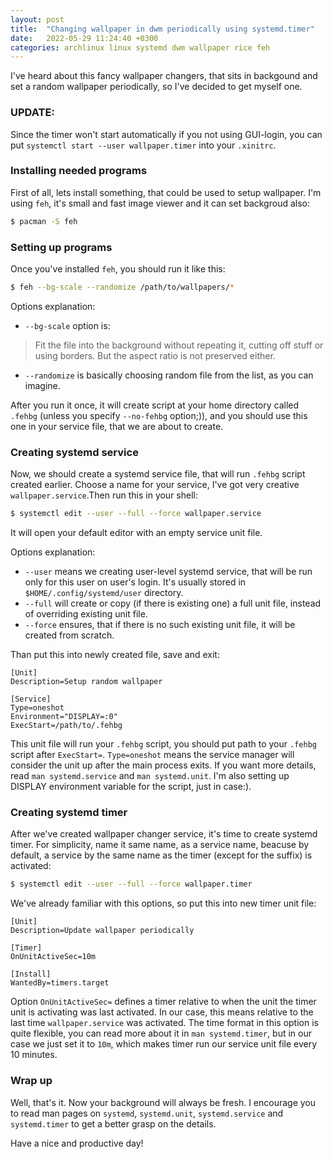 ```yaml
---
layout: post
title:  "Changing wallpaper in dwm periodically using systemd.timer"
date:   2022-05-29 11:24:40 +0300
categories: archlinux linux systemd dwm wallpaper rice feh
---
```

I've heard about this fancy wallpaper changers, that sits in backgound and set a random wallpaper
periodically, so I've decided to get myself one.

### UPDATE:
Since the timer won't start automatically if you not using GUI-login, you can put `systemctl
start --user wallpaper.timer` into your `.xinitrc`.

### Installing needed programs
First of all, lets install something, that could be used to setup wallpaper. I'm using `feh`, it's
small and fast image viewer and it can set backgroud also:
```bash
$ pacman -S feh
```

### Setting up programs
Once you've installed `feh`, you should run it like this:
```bash
$ feh --bg-scale --randomize /path/to/wallpapers/*
```

Options explanation:
- `--bg-scale` option is:
> Fit the file into the background without repeating it, cutting off stuff or using borders.  But
> the aspect ratio is not preserved either.
- `--randomize` is basically choosing random file from the list, as you can imagine.

After you run it once, it will create script at your home directory called `.fehbg` (unless you
specify `--no-fehbg` option;)), and you should use this one in your service file, that we are
about to create.

### Creating systemd service
Now, we should create a systemd service file, that will run `.fehbg` script created earlier.
Choose a name for your service, I've got very creative `wallpaper.service`.Then run this in
your shell:
```bash
$ systemctl edit --user --full --force wallpaper.service
```

It will open your default editor with an empty service unit file.

Options explanation:
- `--user` means we creating user-level systemd service, that will be run only for this user on
  user's login. It's usually stored in `$HOME/.config/systemd/user` directory.
- `--full` will create or copy (if there is existing one) a full unit file, instead of overriding
  existing unit file.
- `--force` ensures, that if there is no such existing unit file, it will be created from scratch.

Than put this into newly created file, save and exit:
```
[Unit]
Description=Setup random wallpaper

[Service]
Type=oneshot
Environment="DISPLAY=:0"
ExecStart=/path/to/.fehbg
```

This unit file will run your `.fehbg` script, you should put path to your `.fehbg` script after
`ExecStart=`. `Type=oneshot` means the service manager will consider the unit up after the main
process exits. If you want more details, read `man systemd.service` and `man systemd.unit`.
I'm also setting up DISPLAY environment variable for the script, just in case:).

### Creating systemd timer
After we've created wallpaper changer service, it's time to create systemd timer. For simplicity,
name it same name, as a service name, beacuse by default, a service by the same name as the timer
(except for the suffix) is activated:
```bash
$ systemctl edit --user --full --force wallpaper.timer
```

We've already familiar with this options, so put this into new timer unit file:
```
[Unit]
Description=Update wallpaper periodically

[Timer]
OnUnitActiveSec=10m

[Install]
WantedBy=timers.target
```

Option `OnUnitActiveSec=` defines a timer relative to when the unit the timer unit is activating
was last activated. In our case, this means relative to the last time `wallpaper.service` was
activated. The time format in this option is quite flexible, you can read more about it in
`man systemd.timer`, but in our case we just set it to `10m`, which makes timer run our service
unit file every 10 minutes.

### Wrap up
Well, that's it. Now your background will always be fresh. I encourage you to read man pages on
`systemd`, `systemd.unit`, `systemd.service` and `systemd.timer` to get a better grasp on the
details.

Have a nice and productive day!

